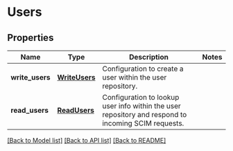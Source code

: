 # Users

## Properties
Name | Type | Description | Notes
------------ | ------------- | ------------- | -------------
**write_users** | [**WriteUsers**](WriteUsers.md) | Configuration to create a user within the user repository. | 
**read_users** | [**ReadUsers**](ReadUsers.md) | Configuration to lookup user info within the user repository and respond to incoming SCIM requests. | 

[[Back to Model list]](../README.md#documentation-for-models) [[Back to API list]](../README.md#documentation-for-api-endpoints) [[Back to README]](../README.md)


